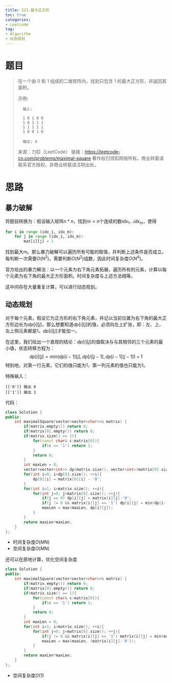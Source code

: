 ```yaml
---
title: 221.最大正方形
toc: true
categories:
- Leetcode
tag:
- Algorithm
- 动态规划
---
```


# 题目

> 在一个由 0 和 1 组成的二维矩阵内，找到只包含 1 的最大正方形，并返回其面积。
>
> 示例:
>
> ```
> 	输入: 
> 	
> 	1 0 1 0 0
> 	1 0 1 1 1
> 	1 1 1 1 1
> 	1 0 0 1 0
> 	
> 	输出: 4
> ```
>
> 来源：力扣（LeetCode）
> 链接：https://leetcode-cn.com/problems/maximal-square
> 著作权归领扣网络所有。商业转载请联系官方授权，非商业转载请注明出处。


<!--more-->

# 思路

## 暴力破解

将题目转换为：假设输入矩阵$n*n$，找到$m<n$个连续的数$idx_1...idx_m$，使得

```python
for i in range (idx_1, idx_m):
	for j in range (idx_1, idx_m):
		mat[i][j] = 1
```

找到最大m。那么暴力破解可以遍历所有可能的取值，并判断上述条件是否成立。每判断一次需要$O(N^2)$，需要判断$O(N^2)$组数，因此时间复杂度$O(N^4)$。

官方给出的暴力解法：以一个元素为右下角元素拓展，遍历所有的元素，计算以每个元素为右下角的最大正方形面积。时间复杂度与上述方法相等。

这中间存在大量重复计算，可以进行动态规划。

## 动态规划

对于每个元素，假设它为正方形的右下角元素，并记以当前位置为右下角的最大正方形边长为$dp[i][j]$，那么想要知道$dp[i][j]$的值，必须向左上扩张，即：左、上、左上侧元素都是1，$dp[i][j]$才能加一。

在这里，我们给出一个直观的结论：$dp[i][j]$的值取决与与其相邻的三个元素的最小值，状态转移方程为：
$$
dp[i][j]=min(dp[i-1][j],dp[i][j-1],dp[i-1][j-1])+1
$$
特别地，对第一行元素，它们的值只能为1，第一列元素的值也只能为1。

特殊输入：

```
[['0']] 输出 0
[['1']] 输出 1
```

代码：

```c++
class Solution {
public:
    int maximalSquare(vector<vector<char>>& matrix) {
        if(matrix.empty()) return 0;
        if(matrix[0].empty()) return 0;
        if(matrix.size() == 1){
            for(const char& c:matrix[0]){
                if(c == '1') return 1;
            }
            return 0;
        }
        int maxLen = 0;
        vector<vector<int>> dp(matrix.size(), vector<int>(matrix[0].size())); 
        for(int i=0; i<dp[0].size(); ++i){
            dp[0][i] = matrix[0][i] - '0';
        }
        for(int i=1; i<matrix.size(); ++i){
            for(int j=0; j<matrix[0].size(); ++j){
                if(j == 0) dp[i][j] = matrix[i][j]-'0';
                if(j != 0 && matrix[i][j] == '1') dp[i][j] = min(dp[i-1][j], min(dp[i-1][j-1], dp[i][j-1])) + 1;
                maxLen = max(maxLen, dp[i][j]);
            }
        }
        return maxLen*maxLen;
    }
};
```

- 时间复杂度$O(MN)$
- 空间复杂度$O(MN)$

还可以在原地计算，优化空间复杂度

```c++
class Solution {
public:
    int maximalSquare(vector<vector<char>>& matrix) {
        if(matrix.empty()) return 0;
        if(matrix[0].empty()) return 0;
        if(matrix.size() == 1){
            for(const char& c:matrix[0]){
                if(c == '1') return 1;
            }
            return 0;
        }
        int maxLen = 0;
        for(int i=1; i<matrix.size(); ++i){
            for(int j=0; j<matrix[0].size(); ++j){
                if(j != 0 && matrix[i][j] == '1') matrix[i][j] = min(matrix[i-1][j], min(matrix[i-1][j-1], matrix[i][j-1])) + 1;
                maxLen = max(maxLen, (matrix[i][j]-'0'));
            }
        }
        return maxLen*maxLen;
    }
};
```

- 空间复杂度$O(1)$



